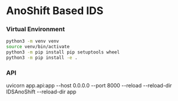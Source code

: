 # AnoShift Based IDS
### Virtual Environment
```bash
python3 -m venv venv
source venv/bin/activate
python3 -m pip install pip setuptools wheel
python3 -m pip install -e .
```
### API
uvicorn app.api:app --host 0.0.0.0 --port 8000 --reload --reload-dir IDSAnoShift --reload-dir app

